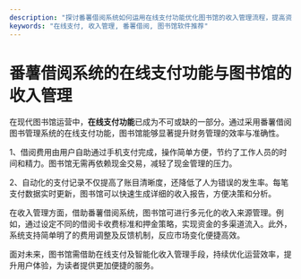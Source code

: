 ```yaml
---
description: "探讨番薯借阅系统如何运用在线支付功能优化图书馆的收入管理流程，提高资金使用效率，减少人工干预。"
keywords: "在线支付, 收入管理, 番薯借阅, 图书馆软件推荐"
---
```

# 番薯借阅系统的在线支付功能与图书馆的收入管理

在现代图书馆运营中，**在线支付功能**已成为不可或缺的一部分。通过采用番薯借阅图书管理系统的在线支付功能，图书馆能够显著提升财务管理的效率与准确性。

1、借阅费用由用户自助通过手机支付完成，操作简单方便，节约了工作人员的时间和精力。图书馆无需再依赖现金交易，减轻了现金管理的压力。
   
2、自动化的支付记录不仅提高了账目清晰度，还降低了人为错误的发生率。每笔支付数据实时更新，图书馆可以快速生成详细的收入报告，方便决策和分析。

在收入管理方面，借助番薯借阅系统，图书馆可进行多元化的收入来源管理。例如，通过设定不同的借阅卡收费标准和押金策略，实现资金的多渠道流入。此外，系统支持简单明了的费用调整及反馈机制，反应市场变化便捷高效。

面对未来，图书馆需借助在线支付及智能化收入管理手段，持续优化运营效率，提升用户体验，为读者提供更加便捷的服务。
